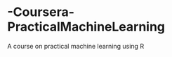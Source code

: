 -Coursera-PracticalMachineLearning
==================================

A course on practical machine learning using R
